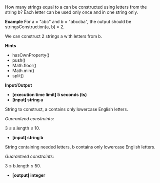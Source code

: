How many strings equal to a can be constructed using letters from the string b? Each letter can be used only once and in one string only.

**Example**
For a = "abc" and b = "abccba", the output should be
stringsConstruction(a, b) = 2.

We can construct 2 strings a with letters from b.

**Hints**
-   hasOwnProperty()
-   push()
-   Math.floor()
-   Math.min()
-   split()

**Input/Output**

- **[execution time limit] 5 seconds (ts)**
- **[input] string a**

String to construct, a contains only lowercase English letters.

*Guaranteed constraints:*

3 ≤ a.length ≤ 10.

-   **[input] string b**

String containing needed letters, b contains only lowercase English letters.

*Guaranteed constraints:*

3 ≤ b.length ≤ 50.

-   **[output] integer**

